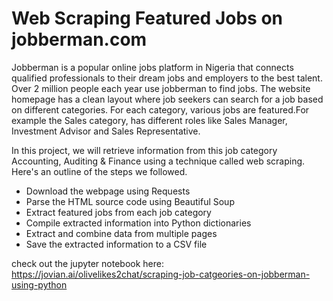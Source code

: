 # Web Scraping Featured Jobs on jobberman.com
Jobberman is a popular online jobs platform in Nigeria that connects qualified professionals to their dream jobs and employers to the best talent. Over 2 million people each year use jobberman to find jobs. The website homepage has a clean layout where job seekers can search for a job based on different categories. For each category, various jobs are featured.For example the Sales category, has different roles like Sales Manager, Investment Advisor and Sales Representative.

In this project, we will retrieve information from this job category Accounting, Auditing & Finance using a technique called web scraping.
Here's an outline of the steps we followed.

* Download the webpage using Requests
* Parse the HTML source code using Beautiful Soup
* Extract featured jobs from each job category
* Compile extracted information into Python dictionaries
* Extract and combine data from multiple pages
* Save the extracted information to a CSV file


check out the jupyter notebook here: https://jovian.ai/olivelikes2chat/scraping-job-catgeories-on-jobberman-using-python
